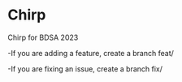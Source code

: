 # Chirp

Chirp for BDSA 2023


-If you are adding a feature, create a branch feat/<feat-name>

-If you are fixing an issue, create a branch fix/<fix-name>

